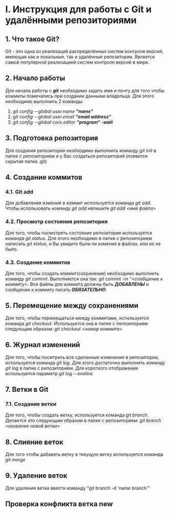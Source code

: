 # I. Инструкция для работы с Git и удалёнными репозиториями

## 1. Что такое Git?
Git - это одна из реализаций распределённых систем контроля версий, имеющая как и локальные, так и удалённые репозитории. Является самой популярной реализацией систем контроля версий в мире.

## 2. Начало работы
Для начала работы с __*git*__ необходимо задать имя и почту для того чтобы коммиты помечались при создании данными владельца. Для этого необходимо выполнить 2 команды: 

1. *git config --global user.name __"name"__*
2. *git config --global user.email __"email address"__* 
3. *git config --global core.editor __"program" -wait__*

## 3. Подготовка репозитория
Для создания репозитория необходимо выполнить команду *git init*  в папке с репозиторием и у Вас создаться репозиторий (появится скрытая папка .git)

## 4. Создание коммитов

### 4.1. Git add
Для добавления измений в коммит используется команда *git add*. Чтобы использовать команду *git add* напишите *git add <имя файла>*

### 4.2. Просмотр состояния репозитория
Для того, чтобы посмотреть состояние репозитория используется команда *git status*. Для этого необходимо в папке с репозиторием написать *git status*, и Вы увидите были ли измения в файлах, или их не было.

### 4.3. Создание коммитов
Для того, чтобы создать коммит(сохранение) необходимо выполнить команду *git commit*. Выполняется она так: *git commit -m "<сообщение к коммиту>*. Все файлы для коммита должны быть ***ДОБАВЛЕНЫ*** и сообщение к коммиту писать ***ОБЯЗАТЕЛЬНО***.

## 5. Перемещение между сохранениями
Для того, чтобы перемещаться между коммитами, используется команда *git checkout*. Используется она в папке с пепозиторием следующим образом: *git checkout <номер коммита>*

## 6. Журнал изменений
Для того, чтобы посмтреть все сделанные изменения в репозитории, используется команда *git log*. Для этого достаточно выполнить команду *git log* в папке с репозиторием. Для короткого отображения используется параметр *git log --oneline*

## 7. Ветки в Git

### 7.1. Создание ветки

Для того, чтобы создать ветку, используется команда *git branch*. Делается это следующим образом в папке с репозиторием: *git branch <название новой ветки>*

## 8. Слияние веток

Для того чтобы дабавить ветку в текущую ветку используется команда *git merge <name branch>*

## 9. Удаление веток
Для удаления ветки ввести команду "git branch -d 'name branch'"

## Проверка конфликта ветка new